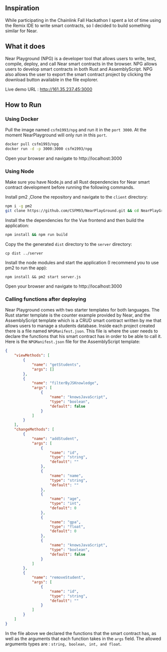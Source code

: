 ## Inspiration
While participating in the Chainlink Fall Hackathon I spent a lot of time using the Remix IDE to write smart contracts, so I decided to build something similar for Near.


## What it does
Near Playground  (NPG) is a developer tool that allows users to write, test, compile, deploy, and call Near smart contracts in the browser. NPG allows users to develop smart contracts in both Rust and AssemblyScript.
NPG also allows the user to export the smart contract project by clicking the download button available in the file explorer.

Live demo URL : http://161.35.237.45:3000

[](https://www.youtube.com/watch?v=qhUrogx9YuU)


## How to Run 


### Using Docker

Pull the image named `csfm1993/npg` and run it in the `port 3000`. At the moment NearPlayground will only run in this `port`.

```bash
docker pull csfm1993/npg
docker run -d -p 3000:3000 csfm1993/npg
```

Open your browser and navigate to http://localhost:3000


### Using Node

Make sure you have Node.js and all Rust dependencies for Near smart contract development before running the following commands. 

Install pm2 ,Clone the repository and navigate to the `client` directory:

```bash
npm i -g pm2
git clone https://github.com/CSFM93/NearPlayGround.git && cd NearPlayGround/client
```

Install the the dependencies for the Vue frontend and then build the application:

```bash
npm install && npm run build
```

Copy the the generated `dist` directory to the `server` directory:

```
cp dist ../server
```

Install the node modules and start the application (I recommend you to use pm2 to run the app):

```
npm install && pm2 start server.js
```

Open your browser and navigate to http://localhost:3000


### Calling functions after deploying

Near Playground comes with two starter templates for both languages. The Rust starter template is the counter example provided by Near, and the AssemblyScript template which is a CRUD smart contract written by me that allows users to manage a students database.
Inside each project created there is a file named `NPGManifest.json`. This file is where the user needs to declare the functions that his smart contract has in order to be able to call it.
Here is the `NPGManifest.json` file for the AssemblyScript template:

```json
{
    "viewMethods": [
        {
            "name": "getStudents",
            "args": []
        },
        {
            "name": "filterByJSKnowledge",
            "args": [
                {
                    "name": "knowsJavaScript",
                    "type": "boolean",
                    "default": false
                }
            ]
        }
    ],
    "changeMethods": [
        {
            "name": "addStudent",
            "args": [
                {
                    "name": "id",
                    "type": "string",
                    "default": ""
                },
                {
                    "name": "name",
                    "type": "string",
                    "default": ""
                },
                {
                    "name": "age",
                    "type": "int",
                    "default": 0
                },
                {
                    "name": "gpa",
                    "type": "float",
                    "default": 0
                },
                {
                    "name": "knowsJavaScript",
                    "type": "boolean",
                    "default": false
                }
            ]
        },
        {
            "name": "removeStudent",
            "args": [
                {
                    "name": "id",
                    "type": "string",
                    "default": ""
                }
            ]
        }
    ]
}
```

In the file above we declared the functions that the smart contract has, as well as the arguments that each function takes in the `args` field. The allowed arguments types are : `string, boolean, int, and float`.

